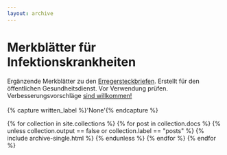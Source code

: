 ```yaml
---
layout: archive
---
```


<h1>Merkblätter für Infektionskrankheiten</h1>
Ergänzende Merkblätter zu den <a href="https://www.infektionsschutz.de/erregersteckbriefe/">Erregersteckbriefen</a>. Erstellt für den öffentlichen Gesundheitsdienst. Vor Verwendung prüfen. Verbesserungsvorschläge
<a href="https://github.com/jakobschumacher/oegd_merkblaetter">sind willkommen!</a><br><br>
{% capture written_label %}'None'{% endcapture %}

{% for collection in site.collections %}
  {% for post in collection.docs %}
    {% unless collection.output == false or collection.label == "posts" %}
      {% include archive-single.html %}
    {% endunless %}
  {% endfor %}
{% endfor %}
